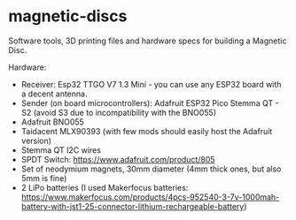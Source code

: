 # magnetic-discs
Software tools, 3D printing files and hardware specs for building a Magnetic Disc. 

Hardware: 
- Receiver: Esp32 TTGO V7 1.3 Mini - you can use any ESP32 board with a decent antenna.
- Sender (on board microcontrollers): Adafruit ESP32 Pico Stemma QT - S2 (avoid S3 due to incompatibility with the BNO055)
- Adafruit BNO055
- Taidacent MLX90393 (with few mods should easily host the Adafruit version)
- Stemma QT I2C wires
- SPDT Switch: https://www.adafruit.com/product/805
- Set of neodymium magnets, 30mm diameter (4mm thick ones, but also 5mm is fine)
- 2 LiPo batteries (I used Makerfocus batteries: https://www.makerfocus.com/products/4pcs-952540-3-7v-1000mah-battery-with-jst1-25-connector-lithium-rechargeable-battery)
